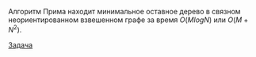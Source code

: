 Алгоритм Прима находит минимальное оставное дерево в связном неориентированном взвешенном графе за время $O(MlogN)$ или $O(M+N^2)$.  

[Задача](https://www.spoj.com/problems/MST/)